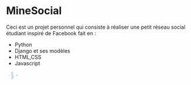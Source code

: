 # MineSocial
Ceci est un projet personnel qui consiste à réaliser une petit réseau social étudiant inspiré de Facebook fait en :
- Python 
- Django et ses modèles
- HTML,CSS
- Javascript

<img weight="24" height="24" src="https://github.com/mlaminebah/MineSocial/blob/main/internaute.png">

